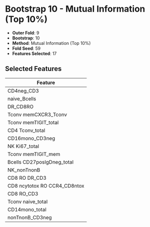 # Bootstrap 10 - Mutual Information (Top 10%)

- **Outer Fold**: 9
- **Bootstrap**: 10
- **Method**: Mutual Information (Top 10%)
- **Fold Seed**: 59
- **Features Selected**: 17

## Selected Features

| Feature |
|---------|
| CD4neg_CD3 |
| naive_Bcells |
| DR_CD8RO |
| Tconv memCXCR3_Tconv |
| Tconv memTIGIT_total |
| CD4 Tconv_total |
| CD16mono_CD3neg |
| NK Ki67_total |
| Tconv memTIGIT_mem |
| Bcells CD27posIgDneg_total |
| NK_nonTnonB |
| CD8 RO DR_CD3 |
| CD8 ncytotox RO CCR4_CD8ntox |
| CD8 RO_CD3 |
| Tconv naive_total |
| CD14mono_total |
| nonTnonB_CD3neg |
